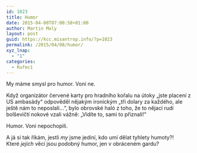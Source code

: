 ```yaml
---
id: 1023
title: Humor
date: 2015-04-08T07:00:58+01:00
author: Martin Maly
layout: post
guid: https://kcc.misantrop.info/?p=1023
permalink: /2015/04/08/humor/
xyz_lnap:
  - "1"
categories:
  - Kuřecí
---
```

My máme smysl pro humor. Voni ne.

Když organizátor červené karty pro hradního kořalu na útoky &#8222;jste placení z US ambasády&#8220; odpověděl nějakým ironickým &#8222;tři dolary za každého, ale ještě nám to neposlali&#8230;&#8220;, bylo obrovské haló z toho, že to nějací rudí bolševičtí nokové vzali vážně: &#8222;Vidíte to, sami to přiznali!&#8220;

Humor. Voni nepochopili.

A já si tak říkám, jestli _my_ jsme jediní, kdo umí dělat tyhlety humoty?! Které _jejich_ věci jsou podobný humor, jen v obráceném gardu?